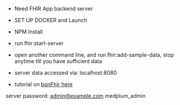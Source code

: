 

- Need FHIR App backend server
 - SET UP DOCKER and Launch
 - NPM Install
 - run fhir:start-server
 - open another command line, and run fhir:add-sample-data, stop anytime till you have sufficient data
 - server data accessed via: localhost:8080

- tutorial on [bonFhir here](https://bonfhir.dev/docs/welcome)



server password: 
admin@example.com
medplum_admin